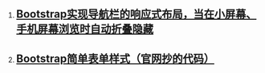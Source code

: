1. ## [Bootstrap实现导航栏的响应式布局，当在小屏幕、手机屏幕浏览时自动折叠隐藏](navbarRWD.html)
2. ## [Bootstrap简单表单样式（官网抄的代码）](form.html)
   